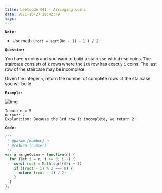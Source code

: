 ```yaml
---
title: Leetcode 441 - Arranging coins
date: 2021-10-27 19:42:49
tags:
---
```

**`Note:`**
- Use math `(root = sqrt(8n - 1) - 1 ) / 2`.

**`Question:`**

You have `n` coins and you want to build a staircase with these coins. The staircase consists of `k` rows where the `ith` row has exactly `i` coins. The last row of the staircase may be incomplete.

Given the integer `n`, return the number of complete rows of the staircase you will build.

**`Example:`**

![img](https://assets.leetcode.com/uploads/2021/04/09/arrangecoins1-grid.jpg)
```
Input: n = 5
Output: 2
Explanation: Because the 3rd row is incomplete, we return 2.
```

**`Code:`**
```javascript
/**
 * @param {number} n
 * @return {number}
 */
var arrangeCoins = function(n) {
  for (let i = n; i >= 0; i--) {
    const root = Math.sqrt(8*i + 1)
    if ((root - 1) % 2 === 0) {
      return (root - 1) / 2;
    }
  }
};
```